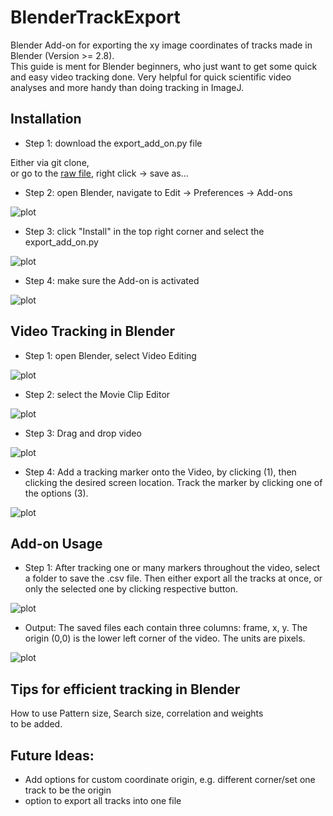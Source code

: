 # BlenderTrackExport
Blender Add-on for exporting the xy image coordinates of tracks made in Blender (Version >= 2.8).\
This guide is ment for Blender beginners, who just want to get some quick and easy video tracking done.
Very helpful for quick scientific video analyses and more handy than doing tracking in ImageJ.

## Installation

- Step 1: download the export_add_on.py file

Either via git clone,\
or go to the [raw file](https://raw.githubusercontent.com/LorMam/BlenderTrackExport/master/export_add_on.py), right click -> save as...


- Step 2: open Blender, navigate to Edit -> Preferences -> Add-ons

![plot](https://github.com/LorMam/BlenderTrackExport/blob/master/doc/1_open_preferences.png)

- Step 3: click "Install" in the top right corner and select the export_add_on.py

![plot](https://github.com/LorMam/BlenderTrackExport/blob/master/doc/2_preferences_window.png)

- Step 4: make sure the Add-on is activated

![plot](https://github.com/LorMam/BlenderTrackExport/blob/master/doc/3_activate_addon.png)

## Video Tracking in Blender

- Step 1: open Blender, select Video Editing

![plot](https://github.com/LorMam/BlenderTrackExport/blob/master/doc/4-blender%20splash%20screen.png)

- Step 2: select the Movie Clip Editor

![plot](https://github.com/LorMam/BlenderTrackExport/blob/master/doc/5-movie_clip_editor.png)

- Step 3: Drag and drop video

![plot](https://github.com/LorMam/BlenderTrackExport/blob/master/doc/6_drag_drop_video.png)

- Step 4: Add a tracking marker onto the Video, by clicking (1), then clicking the desired screen location. Track the marker by clicking one of the options (3).

![plot](https://github.com/LorMam/BlenderTrackExport/blob/master/doc/7_track_video.png)


## Add-on Usage

- Step 1: After tracking one or many markers throughout the video, select a folder to save the .csv file. Then either export all the tracks at once, or only the selected one by clicking respective button.

![plot](https://github.com/LorMam/BlenderTrackExport/blob/master/doc/8_export.png)

- Output: The saved files each contain three columns: frame, x, y. The origin (0,0) is the lower left corner of the video. The units are pixels.

![plot](https://github.com/LorMam/BlenderTrackExport/blob/master/doc/9_file.PNG)

## Tips for efficient tracking in Blender

How to use Pattern size, Search size, correlation and weights\
to be added.





## Future Ideas:
- Add options for custom coordinate origin, e.g. different corner/set one track to be the origin
- option to export all tracks into one file
